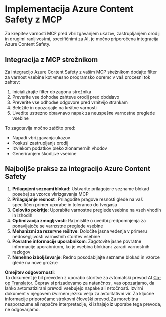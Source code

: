 <!--
CO_OP_TRANSLATOR_METADATA:
{
  "original_hash": "1b6c746d9e190deba4d8765267ffb94e",
  "translation_date": "2025-07-17T13:52:02+00:00",
  "source_file": "02-Security/azure-content-safety-implementation.md",
  "language_code": "sl"
}
-->
# Implementacija Azure Content Safety z MCP

Za krepitev varnosti MCP pred vbrizgavanjem ukazov, zastrupljanjem orodij in drugimi ranljivostmi, specifičnimi za AI, je močno priporočena integracija Azure Content Safety.

## Integracija z MCP strežnikom

Za integracijo Azure Content Safety z vašim MCP strežnikom dodajte filter za varnost vsebine kot vmesno programsko opremo v vaš procesni tok zahtev:

1. Inicializirajte filter ob zagonu strežnika  
2. Preverite vse dohodne zahteve orodij pred obdelavo  
3. Preverite vse odhodne odgovore pred vrnitvijo strankam  
4. Beležite in opozarjajte na kršitve varnosti  
5. Uvedite ustrezno obravnavo napak za neuspešne varnostne preglede vsebine  

To zagotavlja močno zaščito pred:  
- Napadi vbrizgavanja ukazov  
- Poskusi zastrupljanja orodij  
- Izvlekom podatkov preko zlonamernih vhodov  
- Generiranjem škodljive vsebine  

## Najboljše prakse za integracijo Azure Content Safety

1. **Prilagojeni seznami blokad**: Ustvarite prilagojene sezname blokad posebej za vzorce vbrizgavanja MCP  
2. **Prilagajanje resnosti**: Prilagodite pragove resnosti glede na vaš specifičen primer uporabe in toleranco do tveganja  
3. **Celovito pokritje**: Uporabite varnostne preglede vsebine na vseh vhodih in izhodih  
4. **Optimizacija zmogljivosti**: Razmislite o uvedbi predpomnjenja za ponavljajoče se varnostne preglede vsebine  
5. **Mehanizmi za rezervne rešitve**: Določite jasna vedenja v primeru nedosegljivosti varnostnih storitev vsebine  
6. **Povratne informacije uporabnikom**: Zagotovite jasne povratne informacije uporabnikom, ko je vsebina blokirana zaradi varnostnih razlogov  
7. **Nenehno izboljševanje**: Redno posodabljajte sezname blokad in vzorce glede na nove grožnje

**Omejitev odgovornosti**:  
Ta dokument je bil preveden z uporabo storitve za avtomatski prevod AI [Co-op Translator](https://github.com/Azure/co-op-translator). Čeprav si prizadevamo za natančnost, vas opozarjamo, da lahko avtomatizirani prevodi vsebujejo napake ali netočnosti. Izvirni dokument v njegovem izvirnem jeziku velja za avtoritativni vir. Za ključne informacije priporočamo strokovni človeški prevod. Za morebitna nesporazume ali napačne interpretacije, ki izhajajo iz uporabe tega prevoda, ne odgovarjamo.
